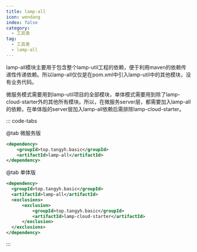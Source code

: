 ```yaml
---
title: lamp-all
icon: wendang
index: false
category:
  - 工具类
tag:
  - 工具类
  - lamp-all
---
```


lamp-all模块主要用于包含整个lamp-util工程的依赖，便于利用maven的依赖传递性传递依赖。所以lamp-all仅仅是在pom.xml中引入lamp-util中的其他模块，没有业务代码。

微服务模式需要用到lamp-util项目的全部模块，单体模式需要用到除了lamp-cloud-starter外的其他所有模块。所以，在微服务server层，都需要加入lamp-all的依赖，在单体版的server层加入lamp-all依赖后需排除lamp-cloud-starter。



::: code-tabs

@tab 微服务版

```xml
<dependency>
    <groupId>top.tangyh.basic</groupId>
    <artifactId>lamp-all</artifactId>
</dependency>
```

@tab 单体版

```xml
<dependency>
  <groupId>top.tangyh.basic</groupId>
  <artifactId>lamp-all</artifactId>
  <exclusions>
      <exclusion>
          <groupId>top.tangyh.basic</groupId>
          <artifactId>lamp-cloud-starter</artifactId>
      </exclusion>
  </exclusions>
</dependency>
```

:::
